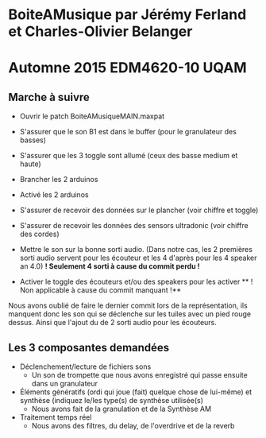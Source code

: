 # BoiteAMusique par Jérémy Ferland et Charles-Olivier Belanger

Automne 2015 EDM4620-10 UQAM 
==============

Marche à suivre
--------------


- Ouvrir le patch BoiteAMusiqueMAIN.maxpat

- S'assurer que le son B1 est dans le buffer (pour le granulateur des basses)

- S'assurer que les 3 toggle sont allumé (ceux des basse medium et haute)

- Brancher les 2 arduinos

- Activé les 2 arduinos

- S'assurer de recevoir des données sur le plancher (voir chiffre et toggle)

- S'assurer de recevoir les données des sensors ultradonic (voir chiffre des cordes)

- Mettre le son sur la bonne sorti audio. (Dans notre cas, les 2 premières sorti audio servent pour les écouteur et les 4 d'après pour les 4 speaker an 4.0) **! Seulement 4 sorti à cause du commit perdu !**

- Activer le toggle des écouteurs et/ou des speakers pour les activer ** ! Non applicable à cause du commit manquant !**


Nous avons oublié de faire le dernier commit lors de la représentation, ils manquent donc les son qui se déclenche sur les tuiles avec un pied rouge dessus. Ainsi que l'ajout du de 2 sorti audio pour les écouteurs.

Les 3 composantes demandées 
--------------

- Déclenchement/lecture de fichiers sons
    - Un son de trompette que nous avons enregistré qui passe ensuite dans un granulateur
- Éléments génératifs  (ordi qui joue (fait) quelque chose de lui-même) et synthèse (indiquez le/les type(s) de synthèse utilisée(s)
    - Nous avons fait de la granulation et de la Synthèse AM
- Traitement temps réel
    - Nous avons des filtres, du delay, de l'overdrive et de la reverb
